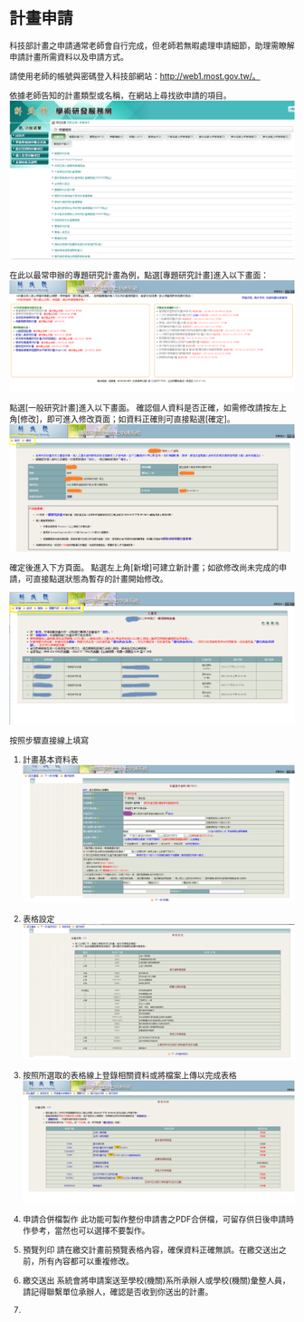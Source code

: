 # 計畫申請

科技部計畫之申請通常老師會自行完成，但老師若無暇處理申請細節，助理需瞭解申請計畫所需資料以及申請方式。

請使用老師的帳號與密碼登入科技部網站：http://web1.most.gov.tw/。

依據老師告知的計畫類型或名稱，在網站上尋找欲申請的項目。
![](project_select.png)

在此以最常申辦的專題研究計畫為例，點選[專題研究計畫]進入以下畫面：
![](project_select2.png)

點選[一般研究計畫]進入以下畫面。
確認個人資料是否正確，如需修改請按左上角[修改]，即可進入修改頁面；如資料正確則可直接點選[確定]。
![](personal_info.png)

確定後進入下方頁面。
點選左上角[新增]可建立新計畫；如欲修改尚未完成的申請，可直接點選狀態為暫存的計畫開始修改。

![](create_a_new_one.png)

按照步驟直接線上填寫
1. 計畫基本資料表
   ![](CM01.png)
2. 表格設定
![](form.png)

3. 按照所選取的表格線上登錄相關資料或將檔案上傳以完成表格
![](form_fill.png)
4. 申請合併檔製作
   此功能可製作整份申請書之PDF合併檔，可留存供日後申請時作參考，當然也可以選擇不要製作。
   
5. 預覽列印
   請在繳交計畫前預覽表格內容，確保資料正確無誤。在繳交送出之前，所有內容都可以重複修改。
   
6. 繳交送出
   系統會將申請案送至學校(機關)系所承辦人或學校(機關)彙整人員，請記得聯繫單位承辦人，確認是否收到你送出的計畫。
7. 


